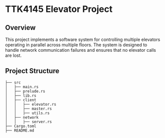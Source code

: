 # TTK4145 Elevator Project

## Overview

This project implements a software system for controlling multiple elevators operating in parallel across multiple floors. The system is designed to handle network communication failures and ensures that no elevator calls are lost.

## Project Structure

```
├── src
│   ├── main.rs
│   ├── prelude.rs
│   ├── lib.rs
│   ├── client
│   │   ├── elevator.rs
│   │   ├── master.rs
│   │   ├── utils.rs
│   ├── network
│   │   ├── server.rs
├── Cargo.toml
├── README.md
```

